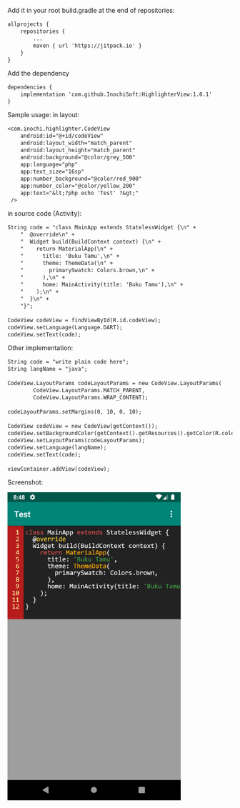 Add it in your root build.gradle at the end of repositories:
    
    allprojects {
        repositories {
            ...
            maven { url 'https://jitpack.io' }
        }
    }
    
Add the dependency
    
    dependencies {
        implementation 'com.github.InochiSoft:HighlighterView:1.0.1'
    }
    
Sample usage:
in layout:


    <com.inochi.highlighter.CodeView
        android:id="@+id/codeView"
        android:layout_width="match_parent"
        android:layout_height="match_parent"
        android:background="@color/grey_500"
        app:language="php"
        app:text_size="16sp"
        app:number_background="@color/red_900"
        app:number_color="@color/yellow_200"
        app:text="&lt;?php echo 'Test' ?&gt;"
     />
    
    
in source code (Activity):

    String code = "class MainApp extends StatelessWidget {\n" +
        "  @override\n" +
        "  Widget build(BuildContext context) {\n" +
        "    return MaterialApp(\n" +
        "      title: 'Buku Tamu',\n" +
        "      theme: ThemeData(\n" +
        "        primarySwatch: Colors.brown,\n" +
        "      ),\n" +
        "      home: MainActivity(title: 'Buku Tamu'),\n" +
        "    );\n" +
        "  }\n" +
        "}";
        
    CodeView codeView = findViewById(R.id.codeView);
    codeView.setLanguage(Language.DART);
    codeView.setText(code);
        

Other implementation:

    String code = "write plain code here";
    String langName = "java";
        
    CodeView.LayoutParams codeLayoutParams = new CodeView.LayoutParams(
            CodeView.LayoutParams.MATCH_PARENT,
            CodeView.LayoutParams.WRAP_CONTENT);
        
    codeLayoutParams.setMargins(0, 10, 0, 10);
        
    CodeView codeView = new CodeView(getContext());
    codeView.setBackgroundColor(getContext().getResources().getColor(R.color.black));
    codeView.setLayoutParams(codeLayoutParams);
    codeView.setLanguage(langName);
    codeView.setText(code);
    
    viewContainer.addView(codeView);
    

Screenshot:


![Sample DART](https://github.com/InochiSoft/HighlighterView/blob/master/screenshot/ss-1.png)
